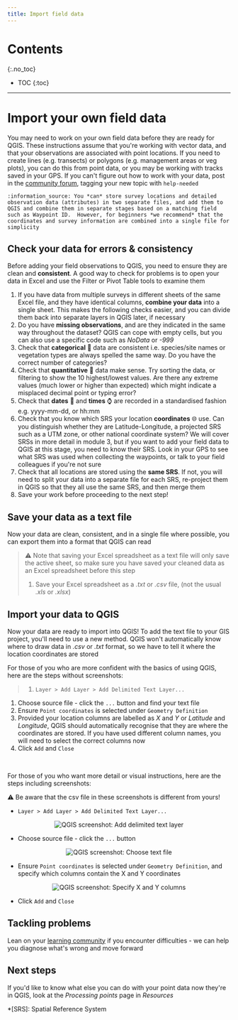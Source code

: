 ```yaml
---
title: Import field data
---
```


# Contents
{:.no_toc}

- TOC
{:toc}

---

# Import your own field data

You may need to work on your own field data before they are ready for QGIS.  These instructions assume that you're working with vector data, and that your observations are associated with point locations.  If you need to create lines (e.g. transects) or polygons (e.g. management areas or veg plots), you can do this from point data, or you may be working with tracks saved in your GPS.  If you can't figure out how to work with your data, post in the [community forum](https://community.verdantlearn.org), tagging your new topic with `help-needed`

    :information_source: You *can* store survey locations and detailed observation data (attributes) in two separate files, and add them to QGIS and combine them in separate stages based on a matching field such as Waypoint ID.  However, for beginners *we recommend* that the coordinates and survey information are combined into a single file for simplicity

## Check your data for errors & consistency

Before adding your field observations to QGIS, you need to ensure they are clean and **consistent**.  A good way to check for problems is to open your data in Excel and use the Filter or Pivot Table tools to examine them

1. If you have data from multiple surveys in different sheets of the same Excel file, and they have identical columns, **combine your data** into a single sheet.  This makes the following checks easier, and you can divide them back into separate layers in QGIS later, if necessary
2. Do you have **missing observations**, and are they indicated in the same way throughout the dataset?  QGIS can cope with empty cells, but you can also use a specific code such as *NoData* or *-999*
3. Check that **categorical** :abcd: data are consistent i.e. species/site names or vegetation types are always spelled the same way.  Do you have the correct number of categories?
4. Check that **quantitative** :1234: data make sense.  Try sorting the data, or filtering to show the 10 highest/lowest values.  Are there any extreme values (much lower or higher than expected) which might indicate a misplaced decimal point or typing error?
5. Check that **dates** :date: and **times** :watch: are recorded in a standardised fashion e.g. yyyy-mm-dd, or hh:mm
6. Check that you know which SRS your location **coordinates** :globe_with_meridians: use.  Can you distinguish whether they are Latitude-Longitude, a projected SRS such as a UTM zone, or other national coordinate system?  We will cover SRSs in more detail in module 3, but if you want to add your field data to QGIS at this stage, you need to know their SRS.  Look in your GPS to see what SRS was used when collecting the waypoints, or talk to your field colleagues if you're not sure 
7. Check that all locations are stored using the **same SRS**.  If not, you will need to split your data into a separate file for each SRS, re-project them in QGIS so that they all use the same SRS, and then merge them
8. Save your work before proceeding to the next step!

## Save your data as a text file
Now your data are clean, consistent, and in a single file where possible, you can export them into a format that QGIS can read

>  :warning: Note that saving your Excel spreadsheet as a text file will only save the active sheet, so make sure you have saved your cleaned data as an Excel spreadsheet before this step
> 1. Save your Excel spreadsheet as a *.txt* or *.csv* file, (not the usual *.xls* or *.xlsx*)

## Import your data to QGIS

Now your data are ready to import into QGIS!  To add the text file to your GIS project, you'll need to use a new method.  QGIS won't automatically know where to draw data in *.csv* or *.txt* format, so we have to tell it where the location coordinates are stored

For those of you who are more confident with the basics of using QGIS, here are the steps without screenshots:
> 1. `Layer > Add Layer > Add Delimited Text Layer...`
1. Choose source file - click the `...` button and find your text file
2. Ensure `Point coordinates` is selected under `Geometry Definition`
3. Provided your location columns are labelled as *X* and *Y* or *Latitude* and *Longitude*, QGIS should automatically recognise that they are where the coordinates are stored.  If you have used different column names, you will need to select the correct columns now
4. Click `Add` and `Close`

<br>

For those of you who want more detail or visual instructions, here are the steps including screenshots: 

:warning: Be aware that the csv file in these screenshots is different from yours!

- `Layer > Add Layer > Add Delimited Text Layer...`

<center><img src="{{site.baseurl}}/src/img/add-text-qgis-013.png" alt="QGIS screenshot: Add delimited text layer"></center>

- Choose source file - click the `...` button
<center><img src="{{site.baseurl}}/src/img/add-text-qgis-019.png" alt="QGIS screenshot: Choose text file"></center>

- Ensure `Point coordinates` is selected under `Geometry Definition`, and specify which columns contain the X and Y coordinates 
<center><img src="{{site.baseurl}}/src/img/add-text-qgis-033.png" alt="QGIS screenshot: Specify X and Y columns"></center>

- Click `Add` and `Close`

## Tackling problems

Lean on your [learning community](https://community.verdantlearn.org) if you encounter difficulties - we can help you diagnose what's wrong and move forward


## Next steps
If you'd like to know what else you can do with your point data now they're in QGIS, look at the *Processing points* page in *Resources*


*[SRS]: Spatial Reference System

